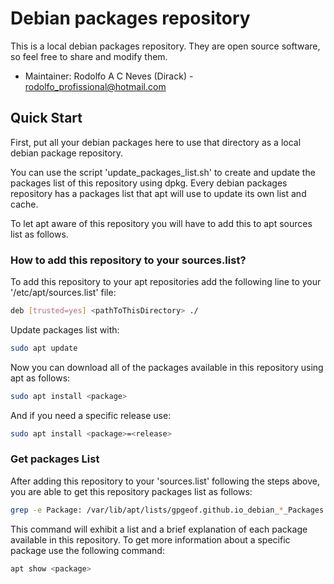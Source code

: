 # Debian packages repository

This is a local debian packages repository. They
are open source software, so feel free to share and modify them.

- Maintainer: Rodolfo A C Neves (Dirack) - rodolfo_profissional@hotmail.com

## Quick Start

First, put all your debian packages here to use that directory as a local debian package repository.

You can use the script 'update_packages_list.sh' to create and update the packages list of this repository using dpkg.
Every debian packages repository has a packages list
that apt will use to update its own list and cache.

To let apt aware of this repository you will have to add this to apt sources list as follows.

### How to add this repository to your sources.list?

To add this repository to your apt repositories add the following line to your '/etc/apt/sources.list' file:

```sh
deb [trusted=yes] <pathToThisDirectory> ./
```

Update packages list with:

```sh
sudo apt update
```

Now you can download all of the packages available in this repository using apt as follows:

```sh
sudo apt install <package>
```

And if you need a specific release use:

```sh
sudo apt install <package>=<release>
```

### Get packages List

After adding this repository to your 'sources.list' following the steps above, you are able to get this repository
packages list as follows:

```sh
grep -e Package: /var/lib/apt/lists/gpgeof.github.io_debian_*_Packages | sed 's/Package: //' | xargs -I % bash -c 'apt-cache search %'
```

This command will exhibit a list and a brief explanation of each package available in this repository.
To get more information about a specific package use the following command:

```sh
apt show <package>
```

